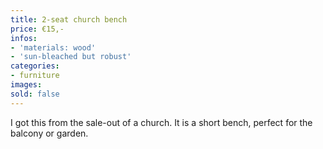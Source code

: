 ```yaml
---
title: 2-seat church bench
price: €15,-
infos:
- 'materials: wood'
- 'sun-bleached but robust'
categories:
- furniture
images:
sold: false
---
```


I got this from the sale-out of a church. It is a short bench, perfect for the balcony or garden. 
